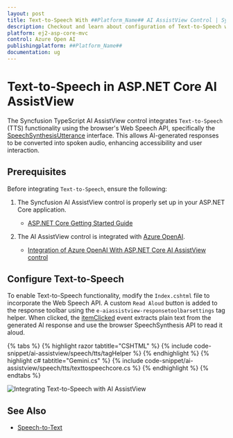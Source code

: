 ```yaml
---
layout: post
title: Text-to-Speech With ##Platform_Name## AI AssistView Control | Syncfusion
description: Checkout and learn about configuration of Text-to-Speech with Azure OpenAI in ##Platform_Name## AI AssistView control of Syncfusion Essential JS 2 and more.
platform: ej2-asp-core-mvc
control: Azure Open AI
publishingplatform: ##Platform_Name##
documentation: ug
---
```

 
# Text-to-Speech in ASP.NET Core AI AssistView

The Syncfusion TypeScript AI AssistView control integrates `Text-to-Speech` (TTS) functionality using the browser's Web Speech API, specifically the [SpeechSynthesisUtterance](https://developer.mozilla.org/en-US/docs/Web/API/SpeechSynthesisUtterance) interface. This allows AI-generated responses to be converted into spoken audio, enhancing accessibility and user interaction.

## Prerequisites

Before integrating `Text-to-Speech`, ensure the following:

1. The Syncfusion AI AssistView control is properly set up in your ASP.NET Core application.
    - [ASP.NET Core Getting Started Guide](../getting-started)

2. The AI AssistView control is integrated with [Azure OpenAI](https://microsoft.github.io/PartnerResources/skilling/ai-ml-academy/resources/openai).
    - [Integration of Azure OpenAI With ASP.NET Core AI AssistView control](../ai-integrations/openai-integration)

## Configure Text-to-Speech

To enable Text-to-Speech functionality, modify the `Index.cshtml` file to incorporate the Web Speech API. A custom `Read Aloud` button is added to the response toolbar using the `e-aiassistview-responsetoolbarsettings` tag helper. When clicked, the [itemClicked](https://help.syncfusion.com/cr/aspnetcore-js2/Syncfusion.EJ2.InteractiveChat.AIAssistViewResponseToolbarSettings.html#Syncfusion_EJ2_InteractiveChat_AIAssistViewResponseToolbarSettings_ItemClicked) event extracts plain text from the generated AI response and use the browser SpeechSynthesis API to read it aloud.
 
{% tabs %}
{% highlight razor tabtitle="CSHTML" %}
{% include code-snippet/ai-assistview/speech/tts/tagHelper %}
{% endhighlight %}
{% highlight c# tabtitle="Gemini.cs" %}
{% include code-snippet/ai-assistview/speech/tts/texttospeechcore.cs %}
{% endhighlight %}
{% endtabs %}
 
![Integrating Text-to-Speech with AI AssistView](images/aiassist-tts.png)

## See Also

* [Speech-to-Text](./speech-to-text)
